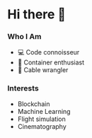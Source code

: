 # Hi there 👋

### Who I Am
- 💻 Code connoisseur
- 🐳 Container enthusiast
- 🐍 Cable wrangler

### Interests
- Blockchain
- Machine Learning
- Flight simulation
- Cinematography
